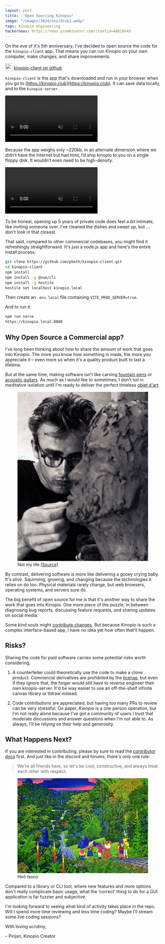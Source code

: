 ```yaml
---
layout: post
title:  "Open Sourcing Kinopio"
image: "/images/2024/oss/disk2.webp"
tags: kinopio engineering
hackernews: https://news.ycombinator.com/item?id=40810949
---
```


On the eve of it's 5th anniversary, I've decided to open source the code for the `kinopio-client` app. That means you can run Kinopio on your own computer, make changes, and share improvements.

<img src="/images/github-logo@2x.png" width="24" height="25" class="no-shadow" style="vertical-align: -30%"> [kinopio-client on github](https://github.com/kinopio-club/kinopio-client)

`kinopio-client` is the app that's downloaded and run in your browser when you go to [https://kinopio.club](https://kinopio.club). It can save data locally, and to the `kinopio-server`.

<p>
  <video autoplay loop muted playsinline class="no-shadow">
    <source src="/images/2024/oss/diagram3.mp4">
  </video>
</p>


Because the app weighs only ~220kb, in an alternate dimension where we didn’t have the Internet but had html, I’d ship kinopio to you on a single floppy disk. It wouldn’t even need to be high-density.


<p>
  <video autoplay loop muted playsinline class="no-shadow">
    <source src="/images/2024/oss/disk.mp4">
  </video>
</p>

To be honest, opening up 5 years of private code does feel a bit intimate, like inviting someone over. I've cleaned the dishes and swept up, but … don't look in that closest.

That said, compared to other commercial codebases, you might find it refreshingly straightforward. It's just a node.js app and here's the entire install process:

```bash
git clone https://github.com/pketh/kinopio-client.git
cd kinopio-client
npm install
npm install -g @vue/cli
npm install -g hostile
hostile set localhost kinopio.local
```

Then create an `.env.local` file containing `VITE_PROD_SERVER=true`.

And to run it:

```bash
npm run serve
https://kinopio.local:8080
```

## Why Open Source a Commercial app?

I've long been thinking about how to share the amount of work that goes into Kinopio. The more you know how something is made, the more you appreciate it – even more so when it's a quality product built to last a lifetime.

But at the same time, making software isn't like carving [fountain pens](https://www.youtube.com/watch?v=1F12qUyIACM) or [acoustic guitars](https://www.youtube.com/watch?v=UijpPTEuJgY). As much as I would like to sometimes, I don't toil in meditative isolation until I'm ready to deliver the perfect timeless [objet d'art](https://en.wikipedia.org/wiki/Objet_d%27art).

<figure>
  <img src="/images/2024/oss/sculptor.jpg" class="">
  <figcaption>Not my life <a href="https://www.cosmos.so/e/441491231">(Source)</a></figcaption>
</figure>

By contrast, delivering software is more like delivering a gooey crying baby. It's alive. Squirming, growing, and changing because the technologies it relies on do too. Physical materials rarely change, but web browsers, operating systems, and servers sure do.

The big benefit of open source for me is that it's another way to share the work that goes into Kinopio. One more piece of the puzzle, in between diagnosing bug reports, discussing feature requests, and sharing updates on social media.

Some kind souls might [contribute changes](https://github.com/kinopio-club/kinopio-client/blob/main/CONTRIBUTING.md). But because Kinopio is such a complex interface-based app, I have no idea yet how often that'll happen.

## Risks?

Sharing the code for paid software carries some potential risks worth considering,

1. A counterfeiter could theoretically use the code to make a clone product. Commercial derivatives are prohibited by the [license](https://github.com/kinopio-club/kinopio-client/blob/main/LICENSE.md), but even if they ignore that, the forger would still have to reverse engineer their own kinopio-server. It'd be way easier to use an off-the-shelf infinite canvas library or tldraw instead.

2. Code contributions are appreciated, but having too many PRs to review can be very stressful. On paper, Kinopio is a one person operation, but I'm not really alone because I've got a community of users I trust that moderate discussions and answer questions when I'm not able to. As always, I'll be relying on their help and generosity.

## What Happens Next?

If you are interested in contributing, please by sure to read the [contributor docs](https://github.com/kinopio-club/kinopio-client/blob/main/CONTRIBUTING.md) first. And just like in the discord and forums, there's only one rule:

> We're all friends here, so let's be cool, constructive, and always treat each other with respect.

<figure>
  <img src="/images/2024/oss/journey.webp" class="">
  <figcaption>Hirō Isono</figcaption>
</figure>

Compared to a library or CLI tool, where new features and more options don't really complicate basic usage, what the ‘correct’ thing to do for a GUI application is far fuzzier and subjective.

I'm looking forward to seeing what kind of activity takes place in the repo. Will I spend more time reviewing and less time coding? Maybe I'll stream some live coding sessions?

With loving scrutiny,

– Pirijan, Kinopio Creator